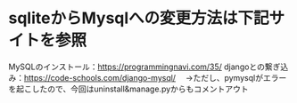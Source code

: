 # sqliteからMysqlへの変更方法は下記サイトを参照
MySQLのインストール：https://programmingnavi.com/35/
djangoとの繋ぎ込み：https://code-schools.com/django-mysql/
　→ただし、pymysqlがエラーを起こしたので、今回はuninstall&manage.pyからもコメントアウト
